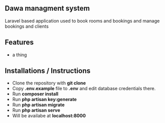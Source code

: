 ## Dawa managment system

Laravel based application used to book rooms and bookings and manage bookings and clients

## Features
- a thing

## Installations / Instructions

* Clone the repository with **git clone**
* Copy **.env.example** file to **.env** and edit database credentials there.
* Run **composer install**
* Run **php artisan key:generate**
* Run **php artisan migrate**
* Run **php artisan serve**
* Will be availabe at **localhost:8000**
